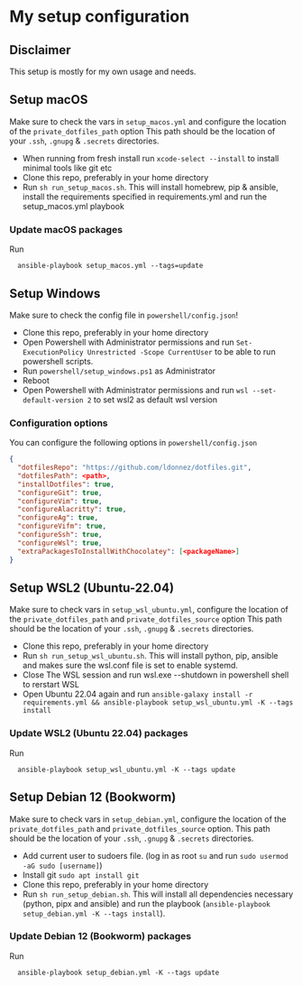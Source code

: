 # My setup configuration

## Disclaimer

This setup is mostly for my own usage and needs.

## Setup macOS

Make sure to check the vars in `setup_macos.yml` and configure the location of the `private_dotfiles_path` option
This path should be the location of your `.ssh`, `.gnupg` & `.secrets` directories.

- When running from fresh install run `xcode-select --install` to install minimal tools like git etc
- Clone this repo, preferably in your home directory
- Run `sh run_setup_macos.sh`. This will install homebrew, pip & ansible, install the requirements specified in requirements.yml and run the setup_macos.yml playbook

### Update macOS packages

Run

```
  ansible-playbook setup_macos.yml --tags=update
```

## Setup Windows

Make sure to check the config file in `powershell/config.json`!

- Clone this repo, preferably in your home directory
- Open Powershell with Administrator permissions and run `Set-ExecutionPolicy Unrestricted -Scope CurrentUser` to be able to run powershell scripts.
- Run `powershell/setup_windows.ps1` as Administrator
- Reboot
- Open Powershell with Administrator permissions and run `wsl --set-default-version 2` to set wsl2 as default wsl version

### Configuration options

You can configure the following options in `powershell/config.json`

```json
{
  "dotfilesRepo": "https://github.com/ldonnez/dotfiles.git",
  "dotfilesPath": <path>,
  "installDotfiles": true,
  "configureGit": true,
  "configureVim": true,
  "configureAlacritty": true,
  "configureAg": true,
  "configureVifm": true,
  "configureSsh": true,
  "configureWsl": true,
  "extraPackagesToInstallWithChocolatey": [<packageName>]
}
```

## Setup WSL2 (Ubuntu-22.04)

Make sure to check vars in `setup_wsl_ubuntu.yml`, configure the location of the `private_dotfiles_path` and `private_dotfiles_source` option
This path should be the location of your `.ssh`, `.gnupg` & `.secrets` directories.

- Clone this repo, preferably in your home directory
- Run `sh run_setup_wsl_ubuntu.sh`. This will install python, pip, ansible and makes sure the wsl.conf file is set to enable systemd.
- Close The WSL session and run wsl.exe --shutdown in powershell shell to rerstart WSL
- Open Ubuntu 22.04 again and run `ansible-galaxy install -r requirements.yml && ansible-playbook setup_wsl_ubuntu.yml -K --tags install`

### Update WSL2 (Ubuntu 22.04) packages

Run

```
  ansible-playbook setup_wsl_ubuntu.yml -K --tags update
```

## Setup Debian 12 (Bookworm)

Make sure to check vars in `setup_debian.yml`, configure the location of the `private_dotfiles_path` and `private_dotfiles_source` option.
This path should be the location of your `.ssh`, `.gnupg` & `.secrets` directories.

- Add current user to sudoers file. (log in as root `su` and run `sudo usermod -aG sudo [username]`)
- Install git `sudo apt install git`
- Clone this repo, preferably in your home directory
- Run `sh run_setup_debian.sh`. This will install all dependencies necessary (python, pipx and ansible) and run the playbook (`ansible-playbook setup_debian.yml -K --tags install`).

### Update Debian 12 (Bookworm) packages

Run

```
  ansible-playbook setup_debian.yml -K --tags update
```
